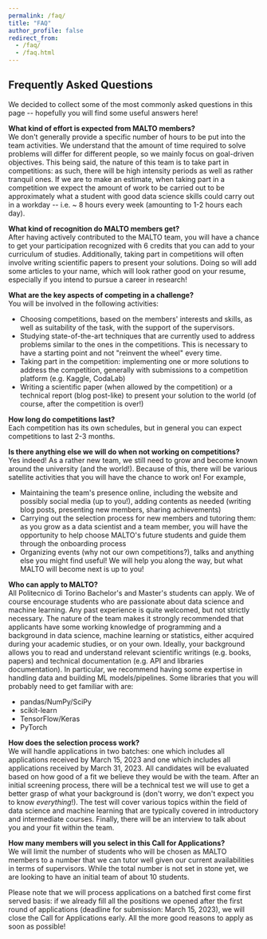 ```yaml
---
permalink: /faq/
title: "FAQ"
author_profile: false
redirect_from: 
  - /faq/
  - /faq.html
---
```


## Frequently Asked Questions

We decided to collect some of the most commonly asked questions in this page -- hopefully you will find some useful answers here!
    
**What kind of effort is expected from MALTO members?**\
We don't generally provide a specific number of hours to be put into the team activities.
We understand that the amount of time required to solve problems will differ for different people, so we mainly focus on goal-driven objectives.
This being said, the nature of this team is to take part in competitions: as such, there will be high intensity periods as well as rather tranquil ones.
If we are to make an estimate, when taking part in a competition we expect the amount of work to be carried out to be approximately what a student with good data science skills could carry out in a workday -- i.e. ~ 8 hours every week (amounting to 1-2 hours each day). 

**What kind of recognition do MALTO members get?**\
After having actively contributed to the MALTO team, you will have a chance to get your participation recognized with 6 credits that you can add to your curriculum of studies.
Additionally, taking part in competitions will often involve writing scientific papers to present your solutions.
Doing so will add some articles to your name, which will look rather good on your resume, especially if you intend to pursue a career in research!  
  
**What are the key aspects of competing in a challenge?**\
You will be involved in the following activities:
* Choosing competitions, based on the members' interests and skills, as well as suitability of the task, with the support of the supervisors.
* Studying state-of-the-art techniques that are currently used to address problems similar to the ones in the competitions. This is necessary to have a starting point and not "reinvent the wheel" every time.
* Taking part in the competition: implementing one or more solutions to address the competition, generally with submissions to a competition platform (e.g. Kaggle, CodaLab)
* Writing a scientific paper (when allowed by the competition) or a technical report (blog post-like) to present your solution to the world (of course, after the competition is over!)

**How long do competitions last?**\
Each competition has its own schedules, but in general you can expect competitions to last 2-3 months.
  
**Is there anything else we will do when not working on competitions?**\
Yes indeed! As a rather new team, we still need to grow and become known around the university (and the world!). Because of this, there will be various satellite activities that you will have the chance to work on! For example,
* Maintaining the team's presence online, including the website and possibly social media (up to you!), adding contents as needed (writing blog posts, presenting new members, sharing achievements)
* Carrying out the selection process for new members and tutoring them: as you grow as a data scientist and a team member, you will have the opportunity to help choose MALTO's future students and guide them through the onboarding process
* Organizing events (why not our own competitions?), talks and anything else you might find useful! We will help you along the way, but what MALTO will become next is up to you!
  
**Who can apply to MALTO?**\
All Politecnico di Torino Bachelor's and Master's students can apply. We of course encourage students who are passionate about data science and machine learning. Any past experience is quite welcomed, but not strictly necessary.
The nature of the team makes it strongly recommended that applicants have some working knowledge of programming and a background in data science, machine learning or statistics, either acquired during your academic studies, or on your own. Ideally, your background allows you to read and understand relevant scientific writings (e.g. books, papers) and technical documentation (e.g. API and libraries documentation).
In particular, we recommend having some expertise in handling data and building ML models/pipelines. Some libraries that you will probably need to get familiar with are:
* pandas/NumPy/SciPy
* scikit-learn
* TensorFlow/Keras
* PyTorch

**How does the selection process work?**\
We will handle applications in two batches: one which includes all applications received by March 15, 2023 and one which includes all applications received by March 31, 2023. All candidates will be evaluated based on how good of a fit we believe they would be with the team. After an initial screening process, there will be a technical test we will use to get a better grasp of what your background is (don't worry, we don't expect you to know *everything*!).
The test will cover various topics within the field of data science and machine learning that are typically covered in introductory and intermediate courses. Finally, there will be an interview to talk about you and your fit within the team.

**How many members will you select in this Call for Applications?**\
We will limit the number of students who will be chosen as MALTO members to a number that we can tutor well given our current availabilities in terms of supervisors. While the total number is not set in stone yet, we are looking to have an initial team of about 10 students. 

Please note that we will process applications on a batched first come first served basis: if we already fill all the positions we opened after the first round of applications (deadline for submission: March 15, 2023), we will close the Call for Applications early. All the more good reasons to apply as soon as possible!
